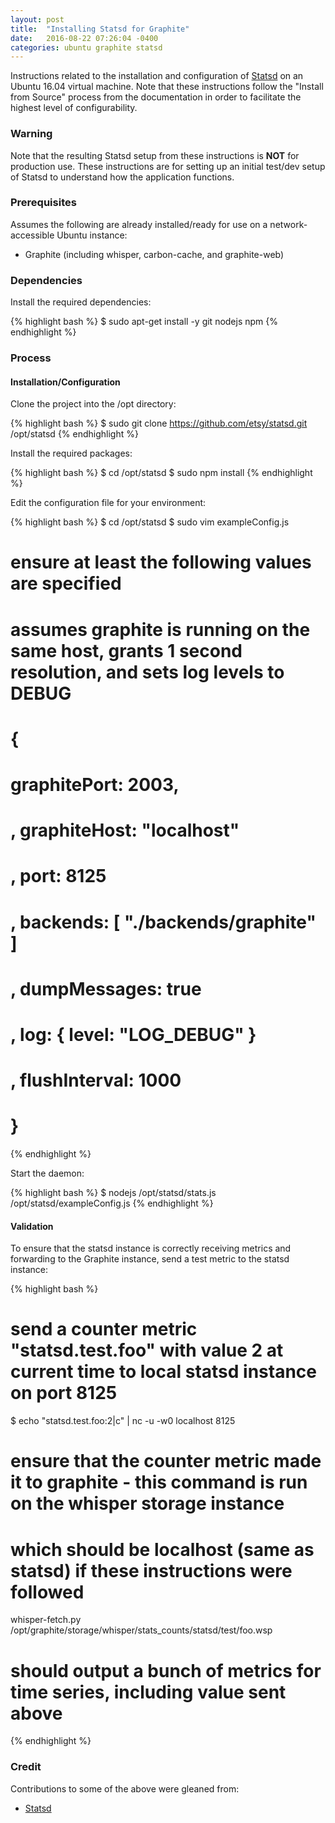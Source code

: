 ```yaml
---
layout: post
title:  "Installing Statsd for Graphite"
date:   2016-08-22 07:26:04 -0400
categories: ubuntu graphite statsd
---
```

Instructions related to the installation and configuration of [Statsd](https://github.com/etsy/statsd/wiki) on an Ubuntu 16.04 virtual machine.
Note that these instructions follow the "Install from Source" process from the documentation in order to facilitate the highest
level of configurability.

### Warning

Note that the resulting Statsd setup from these instructions is **NOT** for production use. These instructions are for setting up
an initial test/dev setup of Statsd to understand how the application functions.

### Prerequisites

Assumes the following are already installed/ready for use on a network-accessible Ubuntu instance:

* Graphite (including whisper, carbon-cache, and graphite-web)

### Dependencies

Install the required dependencies:

{% highlight bash %}
$ sudo apt-get install -y git nodejs npm
{% endhighlight %}

### Process

#### Installation/Configuration

Clone the project into the /opt directory:

{% highlight bash %}
$ sudo git clone https://github.com/etsy/statsd.git /opt/statsd
{% endhighlight %}

Install the required packages:

{% highlight bash %}
$ cd /opt/statsd
$ sudo npm install
{% endhighlight %}

Edit the configuration file for your environment:

{% highlight bash %}
$ cd /opt/statsd
$ sudo vim exampleConfig.js
# ensure at least the following values are specified
# assumes graphite is running on the same host, grants 1 second resolution, and sets log levels to DEBUG
#   {
#       graphitePort: 2003,
#     , graphiteHost: "localhost"
#     , port: 8125
#     , backends: [ "./backends/graphite" ]
#     , dumpMessages: true
#     , log: { level: "LOG_DEBUG" }
#     , flushInterval: 1000
#   }
{% endhighlight %}

Start the daemon:

{% highlight bash %}
$ nodejs /opt/statsd/stats.js /opt/statsd/exampleConfig.js
{% endhighlight %}

#### Validation

To ensure that the statsd instance is correctly receiving metrics and forwarding to the Graphite instance, send
a test metric to the statsd instance:

{% highlight bash %}
# send a counter metric "statsd.test.foo" with value 2 at current time to local statsd instance on port 8125
$ echo "statsd.test.foo:2|c" | nc -u -w0 localhost 8125
# ensure that the counter metric made it to graphite - this command is run on the whisper storage instance
# which should be localhost (same as statsd) if these instructions were followed
whisper-fetch.py /opt/graphite/storage/whisper/stats_counts/statsd/test/foo.wsp
# should output a bunch of metrics for time series, including value sent above
{% endhighlight %}

### Credit

Contributions to some of the above were gleaned from:

* [Statsd](https://github.com/etsy/statsd/wiki)
